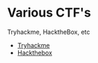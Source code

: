 Various CTF's
=============

Tryhackme, HacktheBox, etc

*   [Tryhackme](tryhackme/tryhackme.md)
*   [Hackthebox](hackthebox/hackthebox.md)
